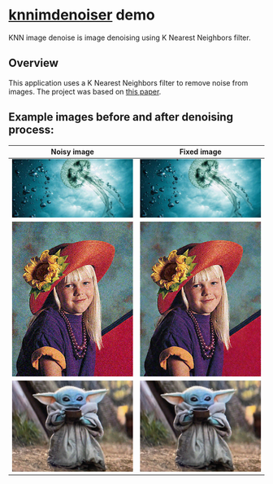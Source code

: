 # [knnimdenoiser](https://github.com/ImageProcessing-ElectronicPublications/knnimdenoiser) demo

KNN image denoise is image denoising using K Nearest Neighbors filter.

## Overview

This application uses a K Nearest Neighbors filter to remove noise from images.
The project was based on [this paper](https://developer.download.nvidia.com/compute/cuda/1.1-Beta/x86_website/projects/imageDenoising/doc/imageDenoising.pdf).

## Example images before and after denoising process:

Noisy image                |  Fixed image
:-------------------------:|:-------------------------:
![](images/noise/medusa_noise.png)  |  ![](images/fixed/medusa_fixed.png)
![](images/noise/portrait_noise.png)  |  ![](images/fixed/portrait_fixed.png)
![](images/noise/yoda_noise.png)  |  ![](images/fixed/yoda_fixed.png)
